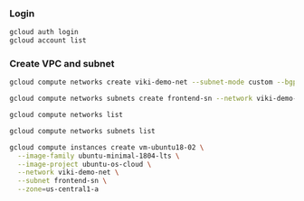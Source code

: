 ### Login

```bash
gcloud auth login
gcloud account list
```

### Create VPC and subnet

```bash
gcloud compute networks create viki-demo-net --subnet-mode custom --bgp-routing-mode global

gcloud compute networks subnets create frontend-sn --network viki-demo-net --range 10.10.1.0/24
```

```bash
gcloud compute networks list

gcloud compute networks subnets list

```

```bash
gcloud compute instances create vm-ubuntu18-02 \
  --image-family ubuntu-minimal-1804-lts \
  --image-project ubuntu-os-cloud \
  --network viki-demo-net \
  --subnet frontend-sn \
  --zone=us-central1-a
```
